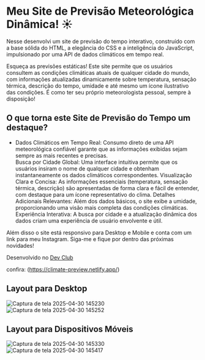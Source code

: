 <h1>Meu Site de Previsão Meteorológica Dinâmica! ☀️</h1>

Nesse desenvolvi um site de previsão do tempo interativo, construído com a base sólida do HTML, a elegância do CSS e a inteligência do JavaScript, impulsionado por uma API de dados climáticos em tempo real.

Esqueça as previsões estáticas! Este site permite que os usuários consultem as condições climáticas atuais de qualquer cidade do mundo, com informações atualizadas dinamicamente sobre temperatura, sensação térmica, descrição do tempo, umidade e até mesmo um ícone ilustrativo das condições. É como ter seu próprio meteorologista pessoal, sempre à disposição!

<h2>O que torna este Site de Previsão do Tempo um destaque?</h2>

<ul>
  <li>Dados Climáticos em Tempo Real: Consumo direto de uma API meteorológica confiável garante que as informações exibidas sejam sempre as mais recentes e precisas.
</li>
Busca por Cidade Global: Uma interface intuitiva permite que os usuários insiram o nome de qualquer cidade e obtenham instantaneamente os dados climáticos correspondentes.
Visualização Clara e Concisa: As informações essenciais (temperatura, sensação térmica, descrição) são apresentadas de forma clara e fácil de entender, com destaque para um ícone representativo do clima.
Detalhes Adicionais Relevantes: Além dos dados básicos, o site exibe a umidade, proporcionando uma visão mais completa das condições climáticas.
Experiência Interativa: A busca por cidade e a atualização dinâmica dos dados criam uma experiência de usuário envolvente e útil.
</ul>

Além disso o site está responsivo para Desktop e Mobile e conta com um link para meu Instagram. 
Siga-me e fique por dentro das próximas novidades!

Desenvolvido no <a href="https://aulas.devclub.com.br/m/courses">Dev Club</a>

confira: (https://climate-preview.netlify.app/)

<h2>Layout para Desktop</h2>

![Captura de tela 2025-04-30 145230](https://github.com/user-attachments/assets/152c0d61-39c3-481b-9140-ffe1bea5480c)
![Captura de tela 2025-04-30 145252](https://github.com/user-attachments/assets/ad430a4e-5f0b-4b55-a622-9304587f430c)

<h2>Layout para Dispositivos Móveis</h2>

![Captura de tela 2025-04-30 145330](https://github.com/user-attachments/assets/7c8d24ed-84e0-4ed8-af30-00bf64fcd4b6)
![Captura de tela 2025-04-30 145417](https://github.com/user-attachments/assets/f86a1d29-8849-4adb-8a4f-03b378f8a482)


